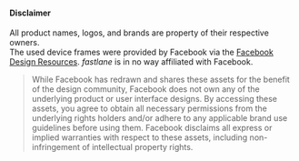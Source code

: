 #### Disclaimer

All product names, logos, and brands are property of their respective owners.  
The used device frames were provided by Facebook via the [Facebook Design Resources](https://facebook.github.io/design/devices.html). _fastlane_ is in no way affiliated with Facebook.

> While Facebook has redrawn and shares these assets for the benefit of the design community, Facebook does not own any of the underlying product or user interface designs. By accessing these assets, you agree to obtain all necessary permissions from the underlying rights holders and/or adhere to any applicable brand use guidelines before using them. Facebook disclaims all express or implied warranties with respect to these assets, including non-infringement of intellectual property rights.
